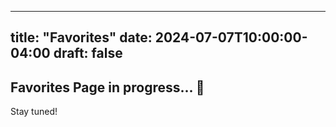 
---
title: "Favorites"
date: 2024-07-07T10:00:00-04:00
draft: false
---

## Favorites Page in progress... 🚧

Stay tuned! 